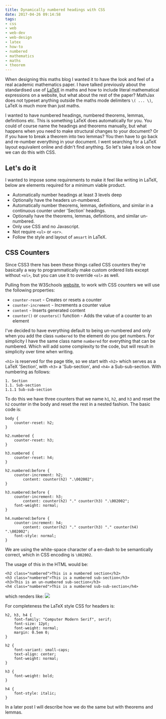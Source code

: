 ```yaml
---
title: Dynamically numbered headings with CSS
date: 2017-04-26 09:14:58
tags:
- css
- web
- web-dev
- web-design
- latex
- how-to
- numbered
- mathematics
- maths
- theorem
---
```


When designing this maths blog I wanted it to have the look and feel of a real academic mathematics paper. I have talked previously about the standardised use of [LaTeX]() in maths and how to include literal mathematical expressions on a website, but what about the rest of the paper? MathJax does not typeset anything outside the maths mode delimiters `\( ... \)`, LaTeX is much more than just maths.

I wanted to have numbered headings, numbered theorems, lemmas, definitions etc. This is something LaTeX does automatically for you. You could of course name the headings and theorems manually, but what happens when you need to make structural changes to your document? Or if you have to break a theorem into two lemmas? You then have to go back and re-number everything in your document. I went searching for a LaTeX layout equivalent online and didn't find anything. So let's take a look on how we can do this with CSS.

## Let's do it

I wanted to impose some requirements to make it feel like writing in LaTeX, below are elements required for a minimum viable product.

- Automatically number headings at least 3 levels deep
- Optionally have the headers un-numbered.
- Automatically number theorems, lemmas, definitions, and similar in a continuous counter under 'Section' headings.
- Optionally have the theorems, lemmas, definitions, and similar un-numbered.
- Only use CSS and no Javascript.
- Not require `<ul>` or `<or>`.
- Follow the style and layout of `amsart` in LaTeX.

## CSS Counters

Since CSS3 there has been these things called CSS counters they're basically a way to programmatically make custom ordered lists except without `<ol>`, but you can use it to override `<ol>` as well.

Pulling from the W3Schools [website](https://www.w3schools.com/css/css_counters.asp), to work with CSS counters we will use the following properties:

- `counter-reset` - Creates or resets a counter
- `counter-increment` - Increments a counter value
- `content` - Inserts generated content
- `counter()` or `counters()` function - Adds the value of a counter to an element

I've decided to have everything default to being un-numbered and only when you add the class `numbered` to the element do you get numbers. For simplicity I have the same class name `numbered` for everything that can be numbered. Which will add some complexity to the code, but will result in simplicity over time when writing.

`<h1>` is reserved for the page title, so we start with `<h2>` which serves as a LaTeX 'Section', with `<h3>` a 'Sub-section', and `<h4>` a Sub-sub-section. With numbering as follows:

    1. Section
    1.1. Sub-section
    1.1.1 Sub-sub-section

To do this we have three counters that we name `h1`, `h2`, and `h3` and reset the `h2` counter in the body and reset the rest in a nested fashion. The basic code is:

```language-css
body {
	counter-reset: h2;
}

h2.numbered {
	counter-reset: h3;
}

h3.numbered {
	counter-reset: h4;
}

h2.numbered:before {
	counter-increment: h2;
        content: counter(h2) ".\002002";
}

h3.numbered:before {
	counter-increment: h3;
        content: counter(h2) "." counter(h3) ".\002002";
	font-weight: normal;
}

h4.numbered:before {
	counter-increment: h4;
        content: counter(h2) "." counter(h3) "." counter(h4) ".\002002";
	font-style: normal;
}
```

We are using the white-space character of a en-dash to be semantically correct, which in CSS encoding is `\002002`.

The usage of this in the HTML would be:

```language-html
<h2 class="numbered">This is a numbered section</h2>
<h3 class="numbered">This is a numbered sub-section</h3>
<h3>This is an un-numbered sub-section</h3>
<h4 class="numbered">This is a numbered sub-sub-section</h4>
```

which renders like:
![](/content/images/2017/04/Screen-Shot-2017-04-26-at-8.31.56-pm.png)

For completeness the LaTeX style CSS for headers is:

```language-css
h2, h3, h4 {
    font-family: "Computer Modern Serif", serif;
	font-size: 12pt;
	font-weight: normal;
	margin: 0.5em 0;
}

h2 {
	font-variant: small-caps;
	text-align: center;
	font-weight: normal;
}

h3 {
	font-weight: bold;
}

h4 {
	font-style: italic;
}
```

In a later post I will describe how we do the same but with theorems and lemmas.
